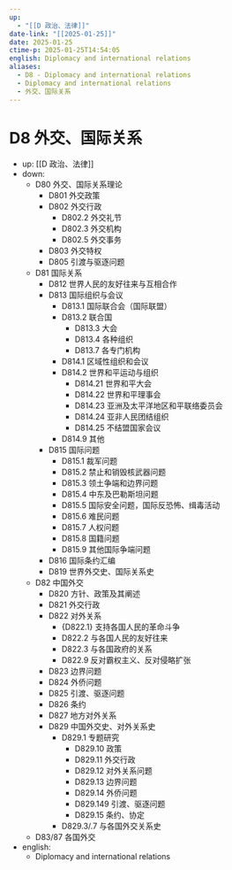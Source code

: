 ```yaml
---
up:
  - "[[D 政治、法律]]"
date-link: "[[2025-01-25]]"
date: 2025-01-25
ctime-p: 2025-01-25T14:54:05
english: Diplomacy and international relations
aliases:
  - D8 - Diplomacy and international relations
  - Diplomacy and international relations
  - 外交、国际关系
---
```


# D8 外交、国际关系

- up: [[D 政治、法律]]
- down:
	- D80 外交、国际关系理论
		- D801 外交政策
		- D802 外交行政
			- D802.2 外交礼节
			- D802.3 外交机构
			- D802.5 外交事务
		- D803 外交特权
		- D805 引渡与驱逐问题
	- D81 国际关系
		- D812 世界人民的友好往来与互相合作
		- D813 国际组织与会议
			- D813.1 国际联合会（国际联盟）
			- D813.2 联合国
				- D813.3 大会
				- D813.4 各种组织
				- D813.7 各专门机构
			- D814.1 区域性组织和会议
			- D814.2 世界和平运动与组织
				- D814.21 世界和平大会
				- D814.22 世界和平理事会
				- D814.23 亚洲及太平洋地区和平联络委员会
				- D814.24 亚非人民团结组织
				- D814.25 不结盟国家会议
			- D814.9 其他
		- D815 国际问题
			- D815.1 裁军问题
			- D815.2 禁止和销毁核武器问题
			- D815.3 领土争端和边界问题
			- D815.4 中东及巴勒斯坦问题
			- D815.5 国际安全问题，国际反恐怖、缉毒活动
			- D815.6 难民问题
			- D815.7 人权问题
			- D815.8 国籍问题
			- D815.9 其他国际争端问题
		- D816 国际条约汇编
		- D819 世界外交史、国际关系史
	- D82 中国外交
		- D820 方针、政策及其阐述
		- D821 外交行政
		- D822 对外关系
			- {D822.1} 支持各国人民的革命斗争
			- D822.2 与各国人民的友好往来
			- D822.3 与各国政府的关系
			- D822.9 反对霸权主义、反对侵略扩张
		- D823 边界问题
		- D824 外侨问题
		- D825 引渡、驱逐问题
		- D826 条约
		- D827 地方对外关系
		- D829 中国外交史、对外关系史
			- D829.1 专题研究
				- D829.10 政策
				- D829.11 外交行政
				- D829.12 对外关系问题
				- D829.13 边界问题
				- D829.14 外侨问题
				- D829.149 引渡、驱逐问题
				- D829.15 条约、协定
			- D829.3/.7 与各国外交关系史
	- D83/87 各国外交
- english:
	- Diplomacy and international relations
